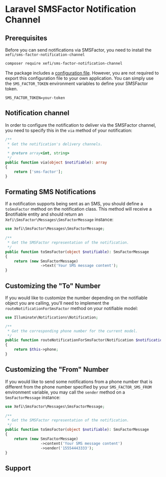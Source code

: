 # Laravel SMSFactor Notification Channel

## Prerequisites

Before you can send notifications via SMSFactor, you need to install the `xefi/sms-factor-notification-channel`

```bash
composer require xefi/sms-factor-notification-channel
```

The package includes a [configuration file](https://github.com/xefi/sms-factor-notification-channel/config/sms-factor.php). However, you are not required to export this configuration file to your own application. You can simply use the `SMS_FACTOR_TOKEN` environment variables to define your SMSFactor token.

```
SMS_FACTOR_TOKEN=your-token
```

## Notification channel

In order to configure the notification to deliver via the SMSFactor channel, you need to specify this in the `via` method of your notification:

```php
/**
 * Get the notification's delivery channels.
 *
 * @return array<int, string>
 */
public function via(object $notifiable): array
{
    return ['sms-factor'];
}
```

## Formating SMS Notifications

If a notification supports being sent as an SMS, you should define a `toSmsFactor` method on the notification class. This method will receive a $notifiable entity and should return an `Xefi\SmsFactor\Messages\SmsFactorMessage` instance:

```php
use Xefi\SmsFactor\Messages\SmsFactorMessage;
 
/**
 * Get the SMSFactor representation of the notification.
 */
public function toSmsFactor(object $notifiable): SmsFactorMessage
{
    return (new SmsFactorMessage)
                ->text('Your SMS message content');
}
```

## Customizing the "To" Number

If you would like to customize the number depending on the notifiable object you are calling, you'll need to implement the `routeNotificationForSmsFactor` method on your notifiable model:

```php
use Illuminate\Notifications\Notification;

/**
 * Get the corresponding phone number for the current model.
 */
public function routeNotificationForSmsFactor(Notification $notification)
{
    return $this->phone;
}
```

## Customizing the "From" Number

If you would like to send some notifications from a phone number that is different from the phone number specified by your `SMS_FACTOR_SMS_FROM` environment variable, you may call the `sender` method on a `SmsFactorMessage` instance:

```php
use Xefi\SmsFactor\Messages\SmsFactorMessage;
 
/**
 * Get the SMSFactor representation of the notification.
 */
public function toSmsFactor(object $notifiable): SmsFactorMessage
{
    return (new SmsFactorMessage)
                ->content('Your SMS message content')
                ->sender('15554443333');
}
```

## Support

